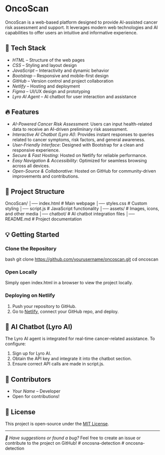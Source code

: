 
# OncoScan

OncoScan is a web-based platform designed to provide AI-assisted cancer risk assessment and support. It leverages modern web technologies and AI capabilities to offer users an intuitive and informative experience.

## 🚀 Tech Stack

- *HTML* – Structure of the web pages
- *CSS* – Styling and layout design
- *JavaScript* – Interactivity and dynamic behavior
- *Bootstrap* – Responsive and mobile-first design
- *GitHub* – Version control and project collaboration
- *Netlify* – Hosting and deployment
- *Figma* – UI/UX design and prototyping
- *Lyro AI Agent* – AI chatbot for user interaction and assistance

## 🔥 Features

- *AI-Powered Cancer Risk Assessment*: Users can input health-related data to receive an AI-driven preliminary risk assessment.
- *Interactive AI Chatbot (Lyro AI)*: Provides instant responses to queries related to cancer symptoms, risk factors, and general awareness.
- *User-Friendly Interface*: Designed with Bootstrap for a clean and responsive experience.
- *Secure & Fast Hosting*: Hosted on Netlify for reliable performance.
- *Easy Navigation & Accessibility*: Optimized for seamless browsing across all devices.
- *Open-Source & Collaborative*: Hosted on GitHub for community-driven improvements and contributions.

## 📂 Project Structure

OncoScan/
│── index.html         # Main webpage
│── styles.css         # Custom styling
│── script.js          # JavaScript functionality
│── assets/            # Images, icons, and other media
│── chatbot/           # AI chatbot integration files
│── README.md          # Project documentation


## 💡 Getting Started

### Clone the Repository
bash
git clone https://github.com/yourusername/oncoscan.git
cd oncoscan


### Open Locally
Simply open index.html in a browser to view the project locally.

### Deploying on Netlify
1. Push your repository to GitHub.
2. Go to [Netlify](https://www.netlify.com/), connect your GitHub repo, and deploy.

## 🤖 AI Chatbot (Lyro AI)
The Lyro AI agent is integrated for real-time cancer-related assistance. To configure:
1. Sign up for Lyro AI.
2. Obtain the API key and integrate it into the chatbot section.
3. Ensure correct API calls are made in script.js.

## 👥 Contributors
- *Your Name* – Developer
- Open for contributions!

## 📜 License
This project is open-source under the [MIT License](LICENSE).

---
*📢 Have suggestions or found a bug?* Feel free to create an issue or contribute to the project on GitHub!
#   o n c o s n a - d e t e c t i o n  
 #   o n c o s n a - d e t e c t i o n  
 